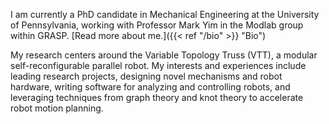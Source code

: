 I am currently a PhD candidate in Mechanical Engineering at the University of Pennsylvania, working with Professor Mark Yim in the Modlab group within GRASP.
[Read more about me.]({{< ref "/bio" >}} "Bio")

My research centers around the Variable Topology Truss (VTT), a modular self-reconfigurable parallel robot.
My interests and experiences include leading research projects, designing novel mechanisms and robot hardware, writing software for analyzing and controlling robots, and leveraging techniques from graph theory and knot theory to accelerate robot motion planning.